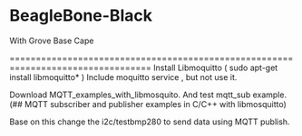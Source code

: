# BeagleBone-Black

With Grove Base Cape

=================================================================================
Install Libmoquitto ( sudo apt-get install libmoquitto* ) Include moquitto service , but not use it.

Download MQTT_examples_with_libmosquito. And test mqtt_sub example. (## MQTT subscriber and publisher examples in C/C++ with libmosquitto)

Base on this change the i2c/testbmp280 to send data using MQTT publish.
